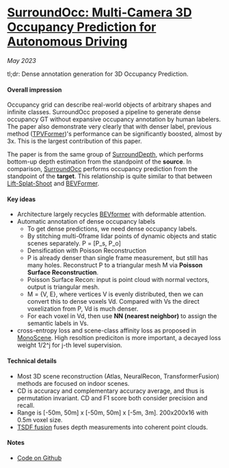 # [SurroundOcc: Multi-Camera 3D Occupancy Prediction for Autonomous Driving](https://arxiv.org/abs/2303.09551)

_May 2023_

tl;dr: Dense annotation generation for 3D Occupancy Prediction.

#### Overall impression
Occupancy grid can describe real-world objects of arbitrary shapes and infinite classes. SurroundOcc proposed a pipeline to generate dense occupancy GT without expansive occupancy annotation by human labelers. The paper also demonstrate very clearly that with denser label, previous method ([TPVFormer](tpvformer.md))'s performance can be significantly boosted, almost by 3x. This is the largest contribution of this paper. 

The paper is from the same group of [SurroundDepth](surrounddepth.md), which performs bottom-up depth estimation from the standpoint of the **source**. In comparison, [SurroundOcc](surroundocc.md) performs occupancy prediction from the standpoint of the **target**. This relationship is quite similar to that between [Lift-Splat-Shoot](lift_splat_shoot.md) and [BEVFormer](bevformer.md).

#### Key ideas
- Architecture largely recycles [BEVformer](bevformer.md) with deformable attention.
- Automatic annotation of dense occupancy labels
	- To get dense predictions, we need dense occupancy labels.
	- By stitching multi-0frame lidar points of dynamic objects and static scenes separately. P = [P_s, P_o]
	- Densification with Poisson Reconstruction
	- P is already denser than single frame measurement, but still has many holes. Reconstruct P to a triangular mesh M via **Poisson Surface Reconstruction**. 
	- Poisson Surface Recon: input is point cloud with normal vectors, output is triangular mesh. 
	- M = {V, E}, where vertices V is evenly distributed, then we can convert this to dense voxels Vd. Compared with Vs the direct voxelization from P, Vd is much denser. 
	- For each voxel in Vd, then use **NN (nearest neighbor)** to assign the semantic labels in Vs.
- cross-entropy loss and scene-class affinity loss as proposed in [MonoScene](monoscene.md). High resoltion prediciton is more important, a decayed loss weight 1/2^j for j-th level supervision.

#### Technical details
- Most 3D scene reconstruction (Atlas, NeuralRecon, TransformerFusion) methods are focused on indoor scenes. 
- CD is accuracy and complementary accuracy average, and thus is permutation invariant. CD and F1 score both consider precision and recall.
- Range is [-50m, 50m] x [-50m, 50m] x [-5m, 3m]. 200x200x16 with 0.5m voxel size.
- [TSDF fusion](https://github.com/andyzeng/tsdf-fusion-python) fuses depth measurements into coherent point clouds.

#### Notes
- [Code on Github](https://github.com/weiyithu/SurroundOcc)
